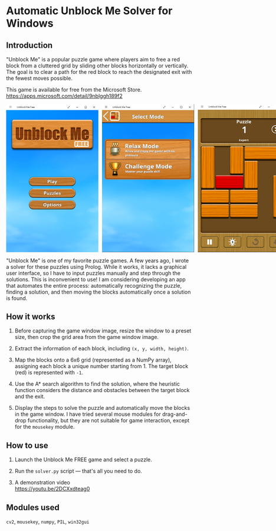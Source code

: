 # Automatic Unblock Me Solver for Windows

## Introduction

"Unblock Me" is a popular puzzle game where players aim to free a red block from a cluttered grid by sliding other blocks horizontally or vertically. The goal is to clear a path for the red block to reach the designated exit with the fewest moves possible.

This game is available for free from the Microsoft Store.  
https://apps.microsoft.com/detail/9nblggh189f2

<div style="display: flex; gap: 10px;">
    <img src="image_01.png" alt="Image 01" width="250"/>
    <img src="image_02.png" alt="Image 02" width="250"/>
    <img src="image_03.png" alt="Image 03" width="250"/>
</div>

"Unblock Me" is one of my favorite puzzle games. A few years ago, I wrote a solver for these puzzles using Prolog. While it works, it lacks a graphical user interface,  so I have to input puzzles manually and step through the solutions. This is inconvenient to use! I am considering developing an app that automates the entire process: automatically recognizing the puzzle, finding a solution, and then moving the blocks automatically once a solution is found.

## How it works

1. Before capturing the game window image, resize the window to a preset size, then crop the grid area from the game window image.

2. Extract the information of each block, including `(x, y, width, height)`.

3. Map the blocks onto a 6x6 grid (represented as a NumPy array), assigning each block a unique number starting from 1. The target block (red) is represented with `-1`.

4. Use the A* search algorithm to find the solution, where the heuristic function considers the distance and obstacles between the target block and the exit.

5. Display the steps to solve the puzzle and automatically move the blocks in the game window. I have tried several mouse modules for drag-and-drop functionality, but they are not suitable for game interaction, except for the `mousekey` module.

## How to use

1. Launch the Unblock Me FREE game and select a puzzle.

2. Run the `solver.py` script — that's all you need to do.

3. A demonstration video  
https://youtu.be/2DCXxdteag0

## Modules used

`cv2`, `mousekey`, `numpy`, `PIL`, `win32gui`
